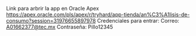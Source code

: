 Link para arbrir la app en Oracle Apex
https://apex.oracle.com/pls/apex/r/tryhard/app-tienda/an%C3%A1lisis-de-consumo?session=31976655897978
Credenciales para entrar: 
Correo: A01662377@tec.mx
Contraseña: Pillo12345
